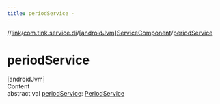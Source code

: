```yaml
---
title: periodService -
---
```

//[link](../../index.md)/[com.tink.service.di](../index.md)/[[androidJvm]ServiceComponent](index.md)/[periodService](period-service.md)



# periodService  
[androidJvm]  
Content  
abstract val [periodService](period-service.md): [PeriodService](../../com.tink.service.time/[android-jvm]-period-service/index.md)  



